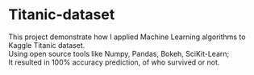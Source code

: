 # Titanic-dataset
This project demonstrate how I applied Machine Learning algorithms to Kaggle Titanic dataset.  
Using open source tools like Numpy, Pandas, Bokeh, SciKit-Learn;  
It resulted in 100% accuracy prediction, of who survived or not.  
